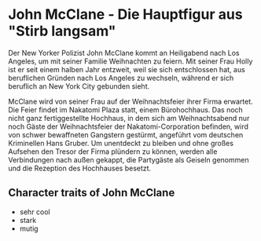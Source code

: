 # John McClane - Die Hauptfigur aus "Stirb langsam"

Der New Yorker Polizist John McClane kommt an Heiligabend nach Los Angeles, um mit seiner Familie
Weihnachten zu feiern. Mit seiner Frau Holly ist er seit einem halben Jahr entzweit, weil sie sich
entschlossen hat, aus beruflichen Gründen nach Los Angeles zu wechseln, während er sich beruflich
an New York City gebunden sieht.

McClane wird von seiner Frau auf der Weihnachtsfeier ihrer Firma erwartet. Die Feier findet im 
Nakatomi Plaza statt, einem Bürohochhaus. Das noch nicht ganz fertiggestellte Hochhaus, in dem sich 
am Weihnachtsabend nur noch Gäste der Weihnachtsfeier der Nakatomi-Corporation befinden, wird von 
schwer bewaffneten Gangstern gestürmt, angeführt vom deutschen Kriminellen Hans Gruber. 
Um unentdeckt zu bleiben und ohne großes Aufsehen den Tresor der Firma plündern zu können, werden 
alle Verbindungen nach außen gekappt, die Partygäste als Geiseln genommen und die Rezeption des 
Hochhauses besetzt. 

## Character traits of John McClane
* sehr cool
* stark
* mutig
